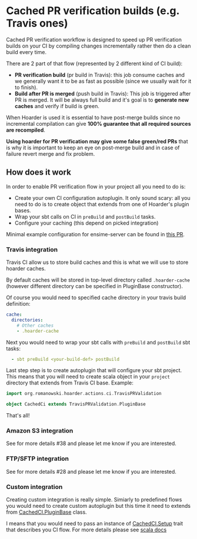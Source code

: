 # Cached PR verification builds (e.g. Travis ones)

Cached PR verification workflow is designed to speed up PR verification builds on your CI by compiling changes incrementally rather then do a clean build every time.

There are 2 part of that flow (represented by 2 different kind of CI build):
 * **PR verification build** (pr build in Travis): this job consume caches and we generally want it to be as fast as possible (since we usually wait for it to finish).
 * **Build after PR is merged** (push build in Travis): This job is triggered after PR is merged. It will be always full build and it's goal is to **generate new caches** and verify if build is green.

When Hoarder is used it is essential to have post-merge builds since no incremental compilation can give **100% guarantee that all required sources are recompiled**.

**Using hoarder for PR verification may give some false green/red PRs** that is why it is important to keep an eye on post-merge build and in case of failure revert merge and fix problem.

## How does it work

In order to enable PR verification flow in your project all you need to do is:
 * Create your own CI configuration autoplugin. It only sound scary: all you need to do is to create object that extends from one of Hoarder's plugin bases.
 * Wrap your sbt calls on CI in `preBuild` and `postBuild` tasks.
 * Configure your caching (this depend on picked integration)

Minimal example configuration for ensime-server can be found in [this PR](https://github.com/romanowski/ensime-server/pull/2).

### Travis integration

Travis CI allow us to store build caches and this is what we will use to store hoarder caches.

By default caches will be stored in top-level directory called `.hoarder-cache` (however different directory can be specified in PluginBase constructor).

Of course you would need to specified cache directory in your travis build definition:

```yml
cache:
  directories:
    # Other caches
    - .hoarder-cache
```

Next you would need to wrap your sbt calls with `preBuild` and `postBuild` sbt tasks:

```yml
  - sbt preBuild <your-build-def> postBuild
```

Last step step is to create autoplugin that will configure your sbt project. This means that you will need to create scala object in your `project` directory that extends from Travis CI base. Example:
```scala
import org.romanowski.hoarder.actions.ci.TravisPRValidation

object CachedCi extends TravisPRValidation.PluginBase
```

That's all!

### Amazon S3 integration

See for more details #38 and please let me know if you are interested.

### FTP/SFTP integration

See for more details #28 and please let me know if you are interested.

### Custom integration

Creating custom integration is really simple. Simiarly to predefined flows you would need to create custom autoplugin but this time it need to extends from [CachedCI.PluginBase]((https://github.com/romanowski/hoarder/blob/master/0.13/hoarder/src/main/scala/org/romanowski/hoarder/actions/CachedCI.scala)) class.

I means that you would need to pass an instance of [CachedCI.Setup]((https://github.com/romanowski/hoarder/blob/master/0.13/hoarder/src/main/scala/org/romanowski/hoarder/actions/CachedCI.scala)) trait that describes you CI flow. For more details please see [scala docs](https://github.com/romanowski/hoarder/blob/master/0.13/hoarder/src/main/scala/org/romanowski/hoarder/actions/CachedCI.scala)
